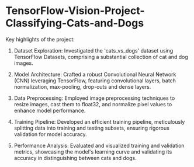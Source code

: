 # TensorFlow-Vision-Project-Classifying-Cats-and-Dogs


Key highlights of the project:

1. Dataset Exploration: Investigated the 'cats_vs_dogs' dataset using TensorFlow Datasets, comprising a substantial collection of cat and dog images.

2. Model Architecture: Crafted a robust Convolutional Neural Network (CNN) leveraging TensorFlow, featuring convolutional layers, batch normalization, max-pooling, drop-outs and dense layers.

3. Data Preprocessing: Employed image preprocessing techniques to resize images, cast them to float32, and normalize pixel values to enhance model performance.

4. Training Pipeline: Developed an efficient training pipeline, meticulously splitting data into training and testing subsets, ensuring rigorous validation for model accuracy.

5. Performance Analysis: Evaluated and visualized training and validation metrics, showcasing the model's learning curve and validating its accuracy in distinguishing between cats and dogs.
